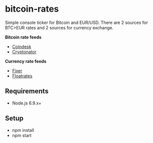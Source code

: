 # bitcoin-rates
Simple console ticker for Bitcoin and EUR/USD.
There are 2 sources for BTC>EUR rates and 2 sources for currency exchange.

**Bitcoin rate feeds**
* [Coindesk](http://api.coindesk.com/v1/bpi/currentprice/EUR.json)
* [Cryptonator](https://api.cryptonator.com/api/full/btc-eur)

**Currency rate feeds**
* [Fixer](http://api.fixer.io/latest?symbols=USD)
* [Floatrates](http://www.floatrates.com/daily/eur.json)

## Requirements
* Node.js 6.9.x+

## Setup
* npm install
* npm start
